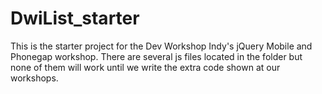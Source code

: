 
DwiList_starter
===============

This is the starter project for the Dev Workshop Indy's jQuery Mobile and Phonegap workshop. There are several js files located in the folder but none of them will work until we write the extra code shown at our workshops. 

